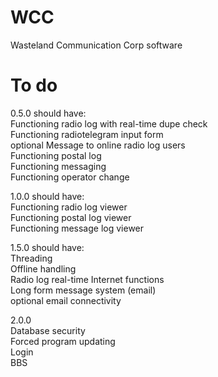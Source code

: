 WCC  
===  
  
Wasteland Communication Corp software  
  
To do  
=====  
0.5.0 should have:  
  Functioning radio log with real-time dupe check  
  Functioning radiotelegram input form  
    optional Message to online radio log users  
  Functioning postal log  
  Functioning messaging  
  Functioning operator change  
    
1.0.0 should have:  
  Functioning radio log viewer  
  Functioning postal log viewer  
  Functioning message log viewer  
    
1.5.0 should have:  
  Threading  
  Offline handling  
  Radio log real-time Internet functions  
  Long form message system (email)  
    optional email connectivity  
    
2.0.0  
  Database security  
  Forced program updating  
  Login  
  BBS  
